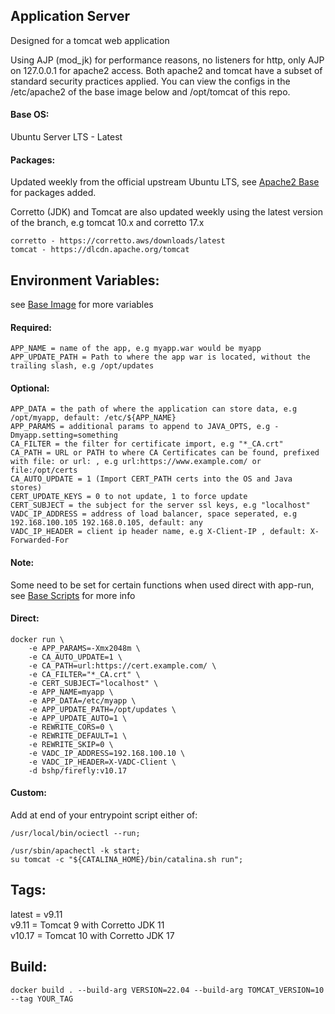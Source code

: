 ## Application Server  
Designed for a tomcat web application
    
Using AJP (mod_jk) for performance reasons, no listeners for http, only AJP on 127.0.0.1 for apache2 access. Both apache2 and tomcat have a subset of standard security practices applied. You can view the configs in the /etc/apache2 of the base image below and /opt/tomcat of this repo.
    
#### Base OS:    
Ubuntu Server LTS - Latest
    
#### Packages:    
Updated weekly from the official upstream Ubuntu LTS, see [Apache2 Base](https://github.com/bshp/apache2) for packages added.
    
Corretto (JDK) and Tomcat are also updated weekly using the latest version of the branch, e.g tomcat 10.x and corretto 17.x
````
corretto - https://corretto.aws/downloads/latest
tomcat - https://dlcdn.apache.org/tomcat
````
## Environment Variables:
    
see [Base Image](https://github.com/bshp/apache2/blob/master/Dockerfile) for more variables
    
#### Required:    
````
APP_NAME = name of the app, e.g myapp.war would be myapp
APP_UPDATE_PATH = Path to where the app war is located, without the trailing slash, e.g /opt/updates
````
    
#### Optional:    
````
APP_DATA = the path of where the application can store data, e.g /opt/myapp, default: /etc/${APP_NAME}
APP_PARAMS = additional params to append to JAVA_OPTS, e.g -Dmyapp.setting=something
CA_FILTER = the filter for certificate import, e.g "*_CA.crt"
CA_PATH = URL or PATH to where CA Certificates can be found, prefixed with file: or url: , e.g url:https://www.example.com/ or file:/opt/certs
CA_AUTO_UPDATE = 1 (Import CERT_PATH certs into the OS and Java stores)
CERT_UPDATE_KEYS = 0 to not update, 1 to force update
CERT_SUBJECT = the subject for the server ssl keys, e.g "localhost"
VADC_IP_ADDRESS = address of load balancer, space seperated, e.g 192.168.100.105 192.168.0.105, default: any
VADC_IP_HEADER = client ip header name, e.g X-Client-IP , default: X-Forwarded-For
````
    
#### Note:    
Some need to be set for certain functions when used direct with app-run, see [Base Scripts](https://github.com/bshp/apache2/tree/master/src/usr/local/bin) for more info    
#### Direct:  
````
docker run \
    -e APP_PARAMS=-Xmx2048m \
    -e CA_AUTO_UPDATE=1 \
    -e CA_PATH=url:https://cert.example.com/ \
    -e CA_FILTER="*_CA.crt" \
    -e CERT_SUBJECT="localhost" \
    -e APP_NAME=myapp \
    -e APP_DATA=/etc/myapp \
    -e APP_UPDATE_PATH=/opt/updates \
    -e APP_UPDATE_AUTO=1 \
    -e REWRITE_CORS=0 \
    -e REWRITE_DEFAULT=1 \
    -e REWRITE_SKIP=0 \
    -e VADC_IP_ADDRESS=192.168.100.10 \
    -e VADC_IP_HEADER=X-VADC-Client \
    -d bshp/firefly:v10.17
````
#### Custom:  
Add at end of your entrypoint script either of:  
````
/usr/local/bin/ociectl --run;
````
````
/usr/sbin/apachectl -k start;
su tomcat -c "${CATALINA_HOME}/bin/catalina.sh run";
````
    
## Tags:
    
latest = v9.11    
v9.11 = Tomcat 9 with Corretto JDK 11    
v10.17 = Tomcat 10 with Corretto JDK 17    
    
## Build:  
````
docker build . --build-arg VERSION=22.04 --build-arg TOMCAT_VERSION=10 --tag YOUR_TAG
````
    

